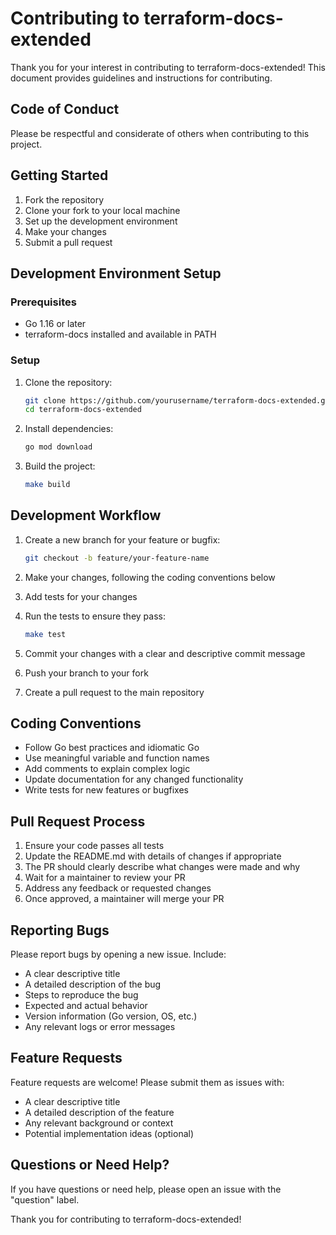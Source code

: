 # Contributing to terraform-docs-extended

Thank you for your interest in contributing to terraform-docs-extended! This document provides guidelines and instructions for contributing.

## Code of Conduct

Please be respectful and considerate of others when contributing to this project.

## Getting Started

1. Fork the repository
2. Clone your fork to your local machine
3. Set up the development environment
4. Make your changes
5. Submit a pull request

## Development Environment Setup

### Prerequisites

- Go 1.16 or later
- terraform-docs installed and available in PATH

### Setup

1. Clone the repository:
   ```bash
   git clone https://github.com/yourusername/terraform-docs-extended.git
   cd terraform-docs-extended
   ```

2. Install dependencies:
   ```bash
   go mod download
   ```

3. Build the project:
   ```bash
   make build
   ```

## Development Workflow

1. Create a new branch for your feature or bugfix:
   ```bash
   git checkout -b feature/your-feature-name
   ```

2. Make your changes, following the coding conventions below
3. Add tests for your changes
4. Run the tests to ensure they pass:
   ```bash
   make test
   ```

5. Commit your changes with a clear and descriptive commit message
6. Push your branch to your fork
7. Create a pull request to the main repository

## Coding Conventions

- Follow Go best practices and idiomatic Go
- Use meaningful variable and function names
- Add comments to explain complex logic
- Update documentation for any changed functionality
- Write tests for new features or bugfixes

## Pull Request Process

1. Ensure your code passes all tests
2. Update the README.md with details of changes if appropriate
3. The PR should clearly describe what changes were made and why
4. Wait for a maintainer to review your PR
5. Address any feedback or requested changes
6. Once approved, a maintainer will merge your PR

## Reporting Bugs

Please report bugs by opening a new issue. Include:

- A clear descriptive title
- A detailed description of the bug
- Steps to reproduce the bug
- Expected and actual behavior
- Version information (Go version, OS, etc.)
- Any relevant logs or error messages

## Feature Requests

Feature requests are welcome! Please submit them as issues with:

- A clear descriptive title
- A detailed description of the feature
- Any relevant background or context
- Potential implementation ideas (optional)

## Questions or Need Help?

If you have questions or need help, please open an issue with the "question" label.

Thank you for contributing to terraform-docs-extended!
